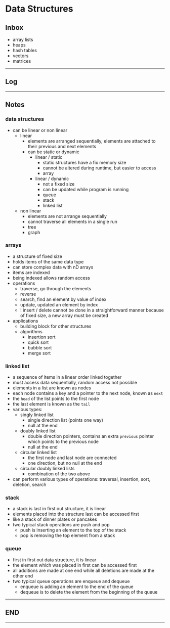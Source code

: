 # Data Structures

## Inbox

- array lists
- heaps
- hash tables
- vectors
- matrices

---

## Log

---

## Notes

### data structures

- can be linear or non linear
  - linear
    - elements are arranged sequentially, elements are attached to their previous and next elements
    - can be static or dynamic
      - linear / static
        - static structures have a fix memory size
        - cannot be altered during runtime, but easier to access
        - array
      - linear / dynamic
        - not a fixed size
        - can be updated while program is running
        - queue
        - stack
        - linked list
  - non linear
    - elements are not arrange sequentially
    - cannot traverse all elements in a single run
    - tree
    - graph

### arrays

- a structure of fixed size
- holds items of the same data type
- can store complex data with nD arrays
- items are indexed
- being indexed allows random access
- operations
  - traverse, go through the elements
  - reverse
  - search, find an element by value of index
  - update, updated an element by index
  - ! insert / delete cannot be done in a straightforward manner because of fixed size, a new array must be created
- applications
  - building block for other structures
  - algorithms
    - insertion sort
    - quick sort
    - bubble sort
    - merge sort

### linked list

- a sequence of items in a linear order linked together
- must access data sequentially, random access not possible
- elements in a list are known as nodes
- each node contains a key and a pointer to the next node, known as `next`
- the `head` of the list points to the first node
- the last element is known as the `tail`
- various types:
  - singly linked list
    - single direction list (points one way)
    - null at the end
  - doubly linked list
    - double direction pointers, contains an extra `previous` pointer which points to the previous node
    - null at the end
  - circular linked list
    - the first node and last node are connected
    - one direction, but no null at the end
  - circular doubly linked lists
    - combination of the two above
- can perform various types of operations: traversal, insertion, sort, deletion,  search

### stack

- a stack is last in first out structure, it is linear
- elements placed into the structure last can be accessed first
- like a stack of dinner plates or pancakes
- two typical stack operations are push and pop
  - push is inserting an element to the top of the stack
  - pop is removing the top element from a stack

### queue

- first in first out data structure, it is linear
- the element which was placed in first can be accessed first
- all additions are made at one end while all deletions are made at the other end
- two typical queue operations are enqueue and dequeue
  - enqueue is adding an element to the end of the queue
  - dequeue is to delete the element from the beginning of the queue

---

## END

---
